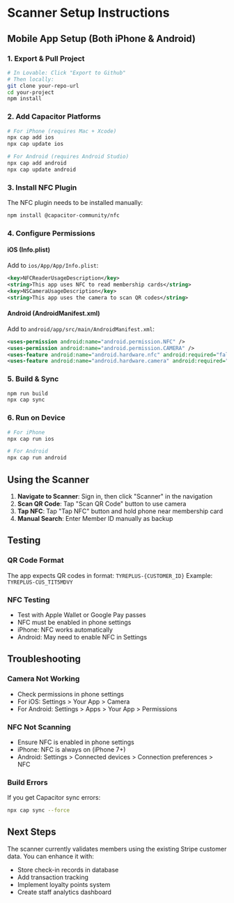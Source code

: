# Scanner Setup Instructions

## Mobile App Setup (Both iPhone & Android)

### 1. Export & Pull Project
```bash
# In Lovable: Click "Export to Github"
# Then locally:
git clone your-repo-url
cd your-project
npm install
```

### 2. Add Capacitor Platforms
```bash
# For iPhone (requires Mac + Xcode)
npx cap add ios
npx cap update ios

# For Android (requires Android Studio)
npx cap add android
npx cap update android
```

### 3. Install NFC Plugin
The NFC plugin needs to be installed manually:
```bash
npm install @capacitor-community/nfc
```

### 4. Configure Permissions

#### iOS (Info.plist)
Add to `ios/App/App/Info.plist`:
```xml
<key>NFCReaderUsageDescription</key>
<string>This app uses NFC to read membership cards</string>
<key>NSCameraUsageDescription</key>
<string>This app uses the camera to scan QR codes</string>
```

#### Android (AndroidManifest.xml)
Add to `android/app/src/main/AndroidManifest.xml`:
```xml
<uses-permission android:name="android.permission.NFC" />
<uses-permission android:name="android.permission.CAMERA" />
<uses-feature android:name="android.hardware.nfc" android:required="false" />
<uses-feature android:name="android.hardware.camera" android:required="false" />
```

### 5. Build & Sync
```bash
npm run build
npx cap sync
```

### 6. Run on Device
```bash
# For iPhone
npx cap run ios

# For Android
npx cap run android
```

## Using the Scanner

1. **Navigate to Scanner**: Sign in, then click "Scanner" in the navigation
2. **Scan QR Code**: Tap "Scan QR Code" button to use camera
3. **Tap NFC**: Tap "Tap NFC" button and hold phone near membership card
4. **Manual Search**: Enter Member ID manually as backup

## Testing

### QR Code Format
The app expects QR codes in format: `TYREPLUS-{CUSTOMER_ID}`
Example: `TYREPLUS-CUS_TIT5MDVY`

### NFC Testing
- Test with Apple Wallet or Google Pay passes
- NFC must be enabled in phone settings
- iPhone: NFC works automatically
- Android: May need to enable NFC in Settings

## Troubleshooting

### Camera Not Working
- Check permissions in phone settings
- For iOS: Settings > Your App > Camera
- For Android: Settings > Apps > Your App > Permissions

### NFC Not Scanning
- Ensure NFC is enabled in phone settings
- iPhone: NFC is always on (iPhone 7+)
- Android: Settings > Connected devices > Connection preferences > NFC

### Build Errors
If you get Capacitor sync errors:
```bash
npx cap sync --force
```

## Next Steps

The scanner currently validates members using the existing Stripe customer data. You can enhance it with:
- Store check-in records in database
- Add transaction tracking
- Implement loyalty points system
- Create staff analytics dashboard
